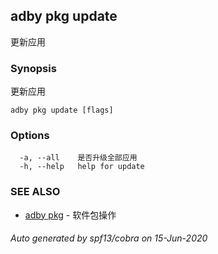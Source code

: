 ## adby pkg update

更新应用

### Synopsis

更新应用

```
adby pkg update [flags]
```

### Options

```
  -a, --all    是否升级全部应用
  -h, --help   help for update
```

### SEE ALSO

* [adby pkg](adby_pkg.md)	 - 软件包操作

###### Auto generated by spf13/cobra on 15-Jun-2020
